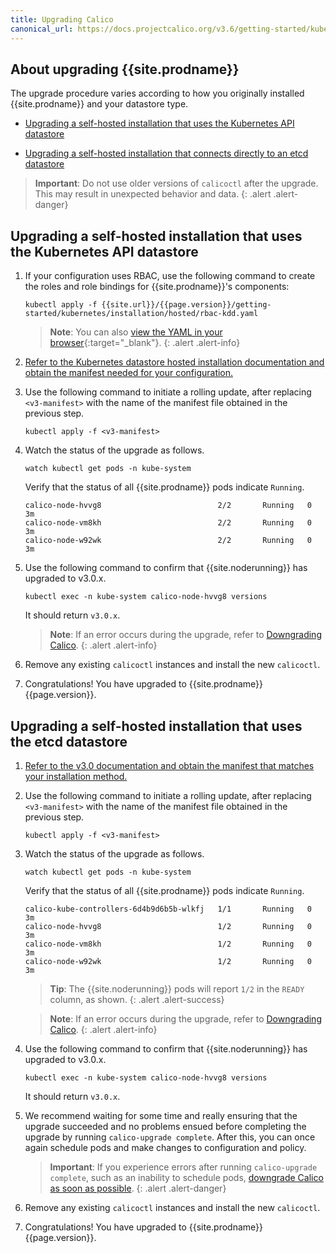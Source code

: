 ```yaml
---
title: Upgrading Calico 
canonical_url: https://docs.projectcalico.org/v3.6/getting-started/kubernetes/upgrade/upgrade
---
```




## About upgrading {{site.prodname}}

The upgrade procedure varies according to how you originally installed {{site.prodname}}
and your datastore type.

- [Upgrading a self-hosted installation that uses the Kubernetes API datastore](#upgrading-a-self-hosted-installation-that-uses-the-kubernetes-api-datastore)

- [Upgrading a self-hosted installation that connects directly to an etcd datastore](#upgrading-a-self-hosted-installation-that-uses-the-etcd-datastore)

> **Important**: Do not use older versions of `calicoctl` after the upgrade.
> This may result in unexpected behavior and data.
{: .alert .alert-danger}


## Upgrading a self-hosted installation that uses the Kubernetes API datastore
   
1. If your configuration uses RBAC, use the following command to create the roles 
   and role bindings for {{site.prodname}}'s components:

   ```
   kubectl apply -f {{site.url}}/{{page.version}}/getting-started/kubernetes/installation/hosted/rbac-kdd.yaml
   ```
   > **Note**: You can also 
   > [view the YAML in your browser]({{site.url}}/{{page.version}}/getting-started/kubernetes/installation/hosted/rbac-kdd.yaml){:target="_blank"}.
   {: .alert .alert-info}

1. [Refer to the Kubernetes datastore hosted installation documentation and 
   obtain the manifest needed for your configuration.](https://docs.projectcalico.org/v3.0/getting-started/kubernetes/installation/hosted/kubernetes-datastore/)

1. Use the following command to initiate a rolling update, after replacing 
   `<v3-manifest>` with the name of the manifest file obtained in the previous step.

   ```
   kubectl apply -f <v3-manifest>
   ```
   
1. Watch the status of the upgrade as follows.

   ```
   watch kubectl get pods -n kube-system
   ```
   
   Verify that the status of all {{site.prodname}} pods indicate `Running`.

   ```
   calico-node-hvvg8                          2/2       Running   0          3m
   calico-node-vm8kh                          2/2       Running   0          3m
   calico-node-w92wk                          2/2       Running   0          3m
   ```

1. Use the following command to confirm that {{site.noderunning}} has upgraded to v3.0.x.

   ```
   kubectl exec -n kube-system calico-node-hvvg8 versions
   ```
   
   It should return `v3.0.x`.
   
   > **Note**: If an error occurs during the upgrade, refer to 
   > [Downgrading Calico](/{{page.version}}/getting-started/kubernetes/upgrade/downgrade).
   {: .alert .alert-info}
   
1. Remove any existing `calicoctl` instances and install the new `calicoctl`.

1. Congratulations! You have upgraded to {{site.prodname}} {{page.version}}.


## Upgrading a self-hosted installation that uses the etcd datastore

1. [Refer to the v3.0 documentation and obtain the manifest that matches your installation
   method.](https://docs.projectcalico.org/v3.0/getting-started/kubernetes/installation/hosted/)

1. Use the following command to initiate a rolling update, after replacing 
   `<v3-manifest>` with the name of the manifest file obtained in the previous step.

   ```
   kubectl apply -f <v3-manifest>
   ```
   
1. Watch the status of the upgrade as follows.

   ```
   watch kubectl get pods -n kube-system
   ```
   
   Verify that the status of all {{site.prodname}} pods indicate `Running`.

   ```
   calico-kube-controllers-6d4b9d6b5b-wlkfj   1/1       Running   0          3m
   calico-node-hvvg8                          1/2       Running   0          3m
   calico-node-vm8kh                          1/2       Running   0          3m
   calico-node-w92wk                          1/2       Running   0          3m
   ```

   > **Tip**: The {{site.noderunning}} pods will report `1/2` in the `READY` column, as shown.
   {: .alert .alert-success}

   > **Note**: If an error occurs during the upgrade, refer to 
   > [Downgrading Calico](/{{page.version}}/getting-started/kubernetes/upgrade/downgrade).
   {: .alert .alert-info}
   
1. Use the following command to confirm that {{site.noderunning}} has upgraded to v3.0.x.

   ```
   kubectl exec -n kube-system calico-node-hvvg8 versions
   ```
   
   It should return `v3.0.x`.
   
1. We recommend waiting for some time and really ensuring that the upgrade succeeded 
   and no problems ensued before completing the upgrade by running 
   `calico-upgrade complete`. After this, you can once again schedule pods and 
   make changes to configuration and policy. 

   > **Important**: If you experience errors after running `calico-upgrade complete`, 
   > such as an inability to schedule pods, [downgrade Calico as soon as possible](/{{page.version}}/getting-started/kubernetes/upgrade/downgrade).
   {: .alert .alert-danger}
   
1. Remove any existing `calicoctl` instances and install the new `calicoctl`.

1. Congratulations! You have upgraded to {{site.prodname}} {{page.version}}.



